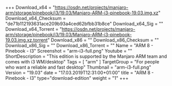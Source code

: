 +++
Download_x64 = "https://osdn.net/projects/manjaro-arm/storage/pinebook/i3/19.03/Manjaro-ARM-i3-pinebook-19.03.img.xz"
Download_x64_Checksum = "de71b112193631ace209b93a4ced62bfbb31b8ce"
Download_x64_Sig = ""
Download_x64_Torrent = "https://osdn.net/projects/manjaro-arm/storage/pinebook/i3/19.03/Manjaro-ARM-i3-pinebook-19.03.img.xz.torrent"
Download_x86 = ""
Download_x86_Checksum = ""
Download_x86_Sig = ""
Download_x86_Torrent = ""
Name = "ARM 8 - Pinebook - I3"
Screenshot = "arm-i3-full.png"
Youtube = ""
ShortDescription = "This edition is supported by the Manjaro ARM team and comes with i3 WM/desktop"
Tags = [ "arm" ]
TargetGroup = "For people who want a reliable and fast desktop"
Thumbnail = "arm-i3-full.png"
Version = "19.03"
date = "17.03.2019T12:31:00+01:00"
title = "ARM 8 - Pinebook - I3"
type="download-edition"
weight = "1"
+++

